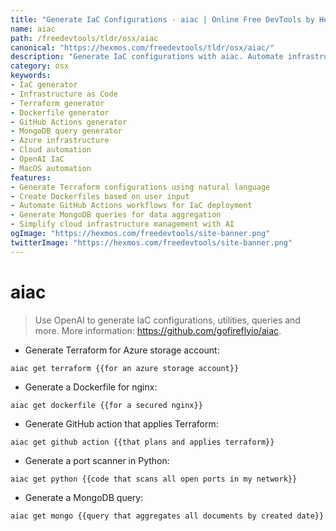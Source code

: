 ```yaml
---
title: "Generate IaC Configurations - aiac | Online Free DevTools by Hexmos"
name: aiac
path: /freedevtools/tldr/osx/aiac
canonical: "https://hexmos.com/freedevtools/tldr/osx/aiac/"
description: "Generate IaC configurations with aiac. Automate infrastructure provisioning and management across multiple clouds. Free online tool, no registration required."
category: osx
keywords:
- IaC generator
- Infrastructure as Code
- Terraform generator
- Dockerfile generator
- GitHub Actions generator
- MongoDB query generator
- Azure infrastructure
- Cloud automation
- OpenAI IaC
- MacOS automation
features:
- Generate Terraform configurations using natural language
- Create Dockerfiles based on user input
- Automate GitHub Actions workflows for IaC deployment
- Generate MongoDB queries for data aggregation
- Simplify cloud infrastructure management with AI
ogImage: "https://hexmos.com/freedevtools/site-banner.png"
twitterImage: "https://hexmos.com/freedevtools/site-banner.png"
---
```


# aiac

> Use OpenAI to generate IaC configurations, utilities, queries and more.
> More information: <https://github.com/gofireflyio/aiac>.

- Generate Terraform for Azure storage account:

`aiac get terraform {{for an azure storage account}}`

- Generate a Dockerfile for nginx:

`aiac get dockerfile {{for a secured nginx}}`

- Generate GitHub action that applies Terraform:

`aiac get github action {{that plans and applies terraform}}`

- Generate a port scanner in Python:

`aiac get python {{code that scans all open ports in my network}}`

- Generate a MongoDB query:

`aiac get mongo {{query that aggregates all documents by created date}}`

